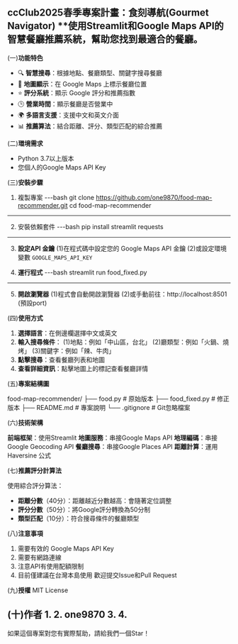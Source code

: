 ccClub2025春季專案計畫：食刻導航(Gourmet Navigator)
**使用Streamlit和Google Maps API的智慧餐廳推薦系統，幫助您找到最適合的餐廳。
---
(一)**功能特色**

- 🔍 **智慧搜尋**：根據地點、餐廳類型、關鍵字搜尋餐廳
- 📍  **地圖顯示**：在 Google Maps 上標示餐廳位置
- ⭐ **評分系統**：顯示 Google 評分和推薦指數
- 🕒 **營業時間**：顯示餐廳是否營業中
- 🌍 **多語言支援**：支援中文和英文介面
- 📊 **推薦算法**：結合距離、評分、類型匹配的綜合推薦

(二)**環境需求**

- Python 3.7以上版本
- 您個人的Google Maps API Key

(三)**安裝步驟**
1. 複製專案
---bash
git clone https://github.com/one9870/food-map-recommender.git
cd food-map-recommender
---

2. 安裝依賴套件
---bash
pip install streamlit requests
---

3. **設定API 金鑰**
   (1)在程式碼中設定您的 Google Maps API 金鑰
   (2)或設定環境變數 `GOOGLE_MAPS_API_KEY`

4. **運行程式**
---bash
streamlit run food_fixed.py
---

5. **開啟瀏覽器**
   (1)程式會自動開啟瀏覽器
   (2)或手動前往：http://localhost:8501 (預設port)

(四)**使用方式**

1. **選擇語言**：在側邊欄選擇中文或英文
2. **輸入搜尋條件**：
   (1)地點：例如「中山區，台北」
   (2)廳類型：例如「火鍋、燒烤」
   (3)關鍵字：例如「辣、牛肉」
3. **點擊搜尋**：查看餐廳列表和地圖
4. **查看詳細資訊**：點擊地圖上的標記查看餐廳詳情

(五)**專案結構圖**

food-map-recommender/
├── food.py              # 原始版本
├── food_fixed.py        # 修正版本
├── README.md            # 專案說明
└── .gitignore           # Git忽略檔案

(六)**技術架構**

**前端框架**：使用Streamlit
**地圖服務**：串接Google Maps API
**地理編碼**：串接Google Geocoding API
**餐廳搜尋**：串接Google Places API
**距離計算**：運用Haversine 公式

(七)**推薦評分計算法**

使用綜合評分算法：
- **距離分數**（40分）：距離越近分數越高：會隨著定位調整
- **評分分數**（50分）：將Google評分轉換為50分制
- **類型匹配**（10分）：符合搜尋條件的餐廳類型

(八)**注意事項**
   1. 需要有效的 Google Maps API Key
   2. 需要有網路連線
   3. 注意API有使用配額限制
   4. 目前僅建議在台灣本島使用
歡迎提交Issue和Pull Request

(九)**授權**
MIT License

(十)**作者**
1. 
2. one9870
3. 
4. 
---

如果這個專案對您有實際幫助，請給我們一個Star！ 
